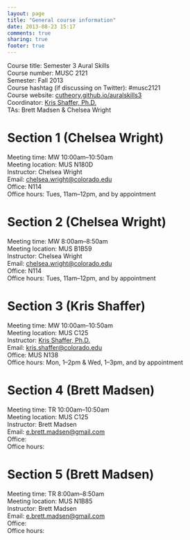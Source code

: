 ```yaml
---
layout: page
title: "General course information"
date: 2013-08-23 15:17
comments: true
sharing: true
footer: true
---
```


Course title: Semester 3 Aural Skills  
Course number: MUSC 2121  
Semester: Fall 2013  
Course hashtag (if discussing on Twitter): #musc2121  
Course website: [cutheory.github.io/auralskills3](http://cutheory.github.io/auralskills3/)  
Coordinator: [Kris Shaffer, Ph.D.](http://twitter.com/krisshaffer)  
TAs: Brett Madsen & Chelsea Wright


# Section 1 (Chelsea Wright) #

Meeting time: MW 10:00am–10:50am  
Meeting location: MUS N180D  
Instructor: Chelsea Wright  
Email: [chelsea.wright@colorado.edu](mailto:chelsea.wright@colorado.edu)  
Office: N114  
Office hours: Tues, 11am–12pm, and by appointment  

# Section 2 (Chelsea Wright) #

Meeting time: MW 8:00am–8:50am  
Meeting location: MUS B1B59  
Instructor: Chelsea Wright  
Email: [chelsea.wright@colorado.edu](mailto:chelsea.wright@colorado.edu)  
Office: N114  
Office hours: Tues, 11am–12pm, and by appointment  

# Section 3 (Kris Shaffer) #

Meeting time: MW 10:00am–10:50am  
Meeting location: MUS C125  
Instructor: [Kris Shaffer, Ph.D.](http://twitter.com/krisshaffer)  
Email: [kris.shaffer@colorado.edu](mailto:kris.shaffer@colorado.edu)  
Office: MUS N138  
Office hours: Mon, 1–2pm & Wed, 1–3pm, and by appointment  

# Section 4 (Brett Madsen) #

Meeting time: TR 10:00am–10:50am  
Meeting location: MUS C125  
Instructor: Brett Madsen  
Email: [e.brett.madsen@gmail.com](mailto:e.brett.madsen@gmail.com)  
Office:   
Office hours:   

# Section 5 (Brett Madsen) #

Meeting time: TR 8:00am–8:50am  
Meeting location: MUS N1B85  
Instructor: Brett Madsen  
Email: [e.brett.madsen@gmail.com](mailto:e.brett.madsen@gmail.com)  
Office:   
Office hours:   
